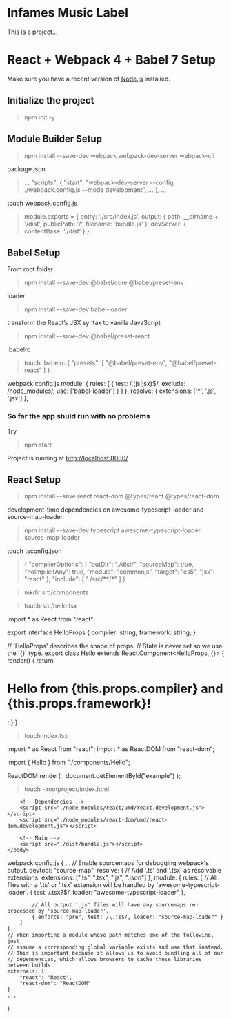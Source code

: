 # Infames Music Label
This is a project...

# React + Webpack 4 + Babel 7 Setup

Make sure you have a recent version of [Node.js](https://nodejs.org/) installed.

## Initialize the project 

> npm init -y

## Module Builder Setup

> npm install --save-dev webpack webpack-dev-server webpack-cli

package.json

>...
>"scripts": {
>  "start": "webpack-dev-server --config ./webpack.config.js --mode development",
>  ...
>},
>...

touch webpack.config.js

>module.exports = {
>  entry: './src/index.js',
>  output: {
>    path: __dirname + '/dist',
>    publicPath: '/',
>    filename: 'bundle.js'
>  },
>  devServer: {
>    contentBase: './dist'
>  }
>};

## Babel Setup

From root folder
>npm install --save-dev @babel/core @babel/preset-env

loader
>npm install --save-dev babel-loader

transform the React’s JSX syntax to vanilla JavaScript
>npm install --save-dev @babel/preset-react

.babelrc
>touch .babelrc
{
  "presets": [
    "@babel/preset-env",
    "@babel/preset-react"
  ]
}

webpack.config.js
module: {
    rules: [
      {
        test: /\.(js|jsx)$/,
        exclude: /node_modules/,
        use: ['babel-loader']
      }
    ]
  },
  resolve: {
    extensions: ['*', '.js', '.jsx']
  },

### So far the app shuld run with no problems

Try
> npm start

Project is running at [http://localhost:8080/](http://localhost:8080/)


## React Setup

>npm install --save react react-dom @types/react @types/react-dom

development-time dependencies on awesome-typescript-loader and source-map-loader.

>npm install --save-dev typescript awesome-typescript-loader source-map-loader

touch tsconfig.json

>{
>    "compilerOptions": {
>        "outDir": "./dist/",
>        "sourceMap": true,
>        "noImplicitAny": true,
>        "module": "commonjs",
>        "target": "es5",
>        "jsx": "react"
>    },
>    "include": [
>        "./src/**/*"
>    ]
>}

>mkdir src/components

>touch src/hello.tsx

import * as React from "react";

export interface HelloProps { compiler: string; framework: string; }

// 'HelloProps' describes the shape of props.
// State is never set so we use the '{}' type.
export class Hello extends React.Component<HelloProps, {}> {
    render() {
        return <h1>Hello from {this.props.compiler} and {this.props.framework}!</h1>;
    }
}

>touch index.tsx

import * as React from "react";
import * as ReactDOM from "react-dom";

import { Hello } from "./components/Hello";

ReactDOM.render(
    <Hello compiler="TypeScript" framework="React" />,
    document.getElementById("example")
);

>touch ~rootproject/index.html
<!DOCTYPE html>
<html>
    <head>
        <meta charset="UTF-8" />
        <title>Hello React!</title>
    </head>
    <body>
        <div id="example"></div>

        <!-- Dependencies -->
        <script src="./node_modules/react/umd/react.development.js"></script>
        <script src="./node_modules/react-dom/umd/react-dom.development.js"></script>

        <!-- Main -->
        <script src="./dist/bundle.js"></script>
    </body>
</html>

webpack.config.js
{
  ...
   // Enable sourcemaps for debugging webpack's output.
    devtool: "source-map",
    resolve: {
        // Add '.ts' and '.tsx' as resolvable extensions.
        extensions: [".ts", ".tsx", ".js", ".json"]
    },
    module: {
        rules: [
            // All files with a '.ts' or '.tsx' extension will be handled by 'awesome-typescript-loader'.
            { test: /\.tsx?$/, loader: "awesome-typescript-loader" },

            // All output '.js' files will have any sourcemaps re-processed by 'source-map-loader'.
            { enforce: "pre", test: /\.js$/, loader: "source-map-loader" }
        ]
    },
    // When importing a module whose path matches one of the following, just
    // assume a corresponding global variable exists and use that instead.
    // This is important because it allows us to avoid bundling all of our
    // dependencies, which allows browsers to cache those libraries between builds.
    externals: {
        "react": "React",
        "react-dom": "ReactDOM"
    }
    ...
}
